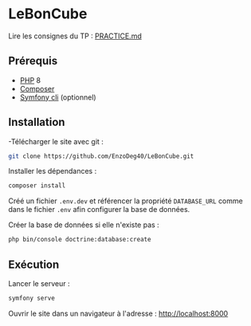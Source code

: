 # LeBonCube

Lire les consignes du TP : [PRACTICE.md](PRACTICE.md)

## Prérequis
- [PHP](https://www.php.net/) 8
- [Composer](https://getcomposer.org/)
- [Symfony cli](https://symfony.com/) (optionnel)

## Installation

-Télécharger le site avec git :

```bash
git clone https://github.com/EnzoDeg40/LeBonCube.git
```

Installer les dépendances :

```bash
composer install
```

Créé un fichier `.env.dev` et référencer la propriété `DATABASE_URL` comme dans le fichier `.env` afin configurer la base de données.

Créer la base de données si elle n'existe pas :

```bash
php bin/console doctrine:database:create
```

## Exécution

Lancer le serveur :
```bash
symfony serve
```

Ouvrir le site dans un navigateur à l'adresse : [http://localhost:8000](http://localhost:8000)
